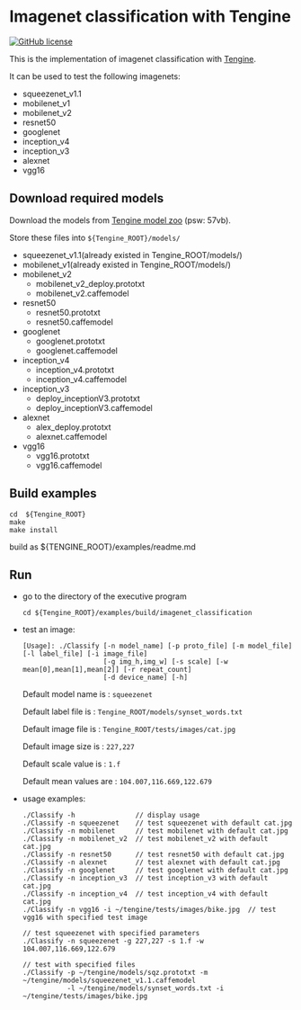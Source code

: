 # Imagenet classification with Tengine

[![GitHub license](http://OAID.github.io/pics/apache_2.0.svg)](./LICENSE)

This is the implementation of imagenet classification with [Tengine](https://github.com/OAID/Tengine).

It can be used to test the following imagenets:

- squeezenet_v1.1
- mobilenet_v1
- mobilenet_v2
- resnet50
- googlenet
- inception_v4
- inception_v3
- alexnet
- vgg16

## Download required models
Download the models from [Tengine model zoo](https://pan.baidu.com/s/1LXZ8vOdyOo50IXS0CUPp8g) (psw: 57vb).

Store these files into `${Tengine_ROOT}/models/`

- squeezenet_v1.1(already existed in Tengine_ROOT/models/)
- mobilenet_v1(already existed in Tengine_ROOT/models/)
- mobilenet_v2
  - mobilenet_v2_deploy.prototxt
  - mobilenet_v2.caffemodel
- resnet50
  - resnet50.prototxt
  - resnet50.caffemodel
- googlenet
  - googlenet.prototxt
  - googlenet.caffemodel
- inception_v4
  - inception_v4.prototxt
  - inception_v4.caffemodel
- inception_v3
  - deploy_inceptionV3.prototxt
  - deploy_inceptionV3.caffemodel
- alexnet
  - alex_deploy.prototxt
  - alexnet.caffemodel
- vgg16
  - vgg16.prototxt
  - vgg16.caffemodel


## Build examples
```
cd  ${Tengine_ROOT}
make
make install
```
build as ${TENGINE_ROOT}/examples/readme.md

## Run
- go to the directory of the executive program

    ```
    cd ${Tengine_ROOT}/examples/build/imagenet_classification
    ```
- test an image:

    ```
    [Usage]: ./Classify [-n model_name] [-p proto_file] [-m model_file] [-l label_file] [-i image_file]
                        [-g img_h,img_w] [-s scale] [-w mean[0],mean[1],mean[2]] [-r repeat_count]
                        [-d device_name] [-h]
    ```
    Default model name is : `squeezenet`

    Default label file is : `Tengine_ROOT/models/synset_words.txt`

    Default image file is : `Tengine_ROOT/tests/images/cat.jpg`

    Default image size is : `227,227`

    Default scale value is : `1.f`

    Default mean values are : `104.007,116.669,122.679`


- usage examples:

    ```
    ./Classify -h               // display usage
    ./Classify -n squeezenet    // test squeezenet with default cat.jpg
    ./Classify -n mobilenet     // test mobilenet with default cat.jpg
    ./Classify -n mobilenet_v2  // test mobilenet_v2 with default cat.jpg
    ./Classify -n resnet50      // test resnet50 with default cat.jpg
    ./Classify -n alexnet       // test alexnet with default cat.jpg
    ./Classify -n googlenet     // test googlenet with default cat.jpg
    ./Classify -n inception_v3  // test inception_v3 with default cat.jpg
    ./Classify -n inception_v4  // test inception_v4 with default cat.jpg
    ./Classify -n vgg16 -i ~/tengine/tests/images/bike.jpg  // test vgg16 with specified test image
    
    // test squeezenet with specified parameters
    ./Classify -n squeezenet -g 227,227 -s 1.f -w 104.007,116.669,122.679
    
    // test with specified files
    ./Classify -p ~/tengine/models/sqz.prototxt -m ~/tengine/models/squeezenet_v1.1.caffemodel
               -l ~/tengine/models/synset_words.txt -i ~/tengine/tests/images/bike.jpg
    ```

